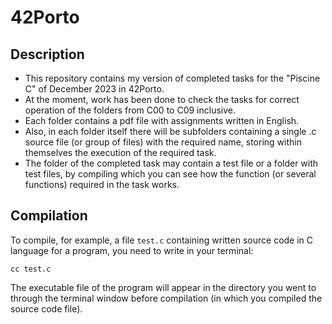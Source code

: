 # 42Porto
## Description
* This repository contains my version of completed tasks for the "Piscine C" of December 2023 in 42Porto.
* At the moment, work has been done to check the tasks for correct operation of the folders from C00 to C09 inclusive.
* Each folder contains a pdf file with assignments written in English.
* Also, in each folder itself there will be subfolders containing a single .c source file (or group of files) with the required name, storing within themselves the execution of the required task.
* The folder of the completed task may contain a test file or a folder with test files, by compiling which you can see how the function (or several functions) required in the task works.
## Compilation
To compile, for example, a file `test.c` containing written source code in C language for a program, you need to write in your terminal:
```
cc test.c
```
The executable file of the program will appear in the directory you went to through the terminal window before compilation (in which you compiled the source code file).
